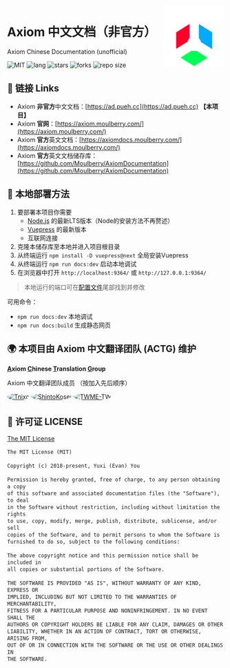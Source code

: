 <img src="./public/image/axiom_icon_pur.svg" alt="logo" width="140" height="140" align="right">

# Axiom 中文文档（非官方）

Axiom Chinese Documentation (unofficial)

![MIT](https://img.shields.io/badge/license-MIT-green)
![lang](https://img.shields.io/badge/languages-3-%23ffffff)
![stars](https://img.shields.io/github/stars/ShintoKosei/Axiom-CN-Documentation?color=%23e3b341)
![forks](https://img.shields.io/github/forks/ShintoKosei/Axiom-CN-Documentation?color=%2324bc9b)
![repo size](https://img.shields.io/github/repo-size/ShintoKosei/Axiom-CN-Documentation)

## 🔗 链接 Links

- Axiom **非官方**中文文档：[https://ad.pueh.cc](https://ad.pueh.cc) **【本项目】**
- Axiom **官网**：[https://axiom.moulberry.com/](https://axiom.moulberry.com/)
- Axiom **官方**英文文档：[https://axiomdocs.moulberry.com/](https://axiomdocs.moulberry.com/)
- Axiom **官方**英文文档储存库：[https://github.com/Moulberry/AxiomDocumentation](https://github.com/Moulberry/AxiomDocumentation)

## 🔨 本地部署方法

1. 要部署本项目你需要
   - [Node.js](https://nodejs.org/en/) 的最新LTS版本（Node的安装方法不再赘述）
   - [Vuepress](https://v2.vuepress.vuejs.org/) 的最新版本
   - 互联网连接
2. 克隆本储存库至本地并进入项目根目录
3. 从终端运行 `npm install -D vuepress@next` 全局安装Vuepress
4. 从终端运行 `npm run docs:dev` 启动本地调试
5. 在浏览器中打开 `http://localhost:9364/` 或 `http://127.0.0.1:9364/`

> 本地运行的端口可在[配置文件](./docs/.vuepress/config.ts)尾部找到并修改

可用命令：

- `npm run docs:dev` 本地调试
- `npm run docs:build` 生成静态网页

## 🌍 本项目由 Axiom 中文翻译团队 (ACTG) 维护

**<ins>A</ins>xiom <ins>C</ins>hinese <ins>T</ins>ranslation <ins>G</ins>roup**

Axiom 中文翻译团队成员 （按加入先后顺序）

<a href="https://github.com/Tnixc" style="border-radius: 50% !important;display: inline-block;overflow: hidden;"><img height="64" width="64" src="https://avatars.githubusercontent.com/u/85466117?v=4" alt="Tnixc"></a>
<a itemprop="image" href="https://github.com/ShintoKosei" one-link-mark="yes" style="border-radius: 50% !important;display: inline-block;overflow: hidden;"><img height="64" width="64" src="https://avatars.githubusercontent.com/u/67397639?v=4" alt="ShintoKosei"></a>
<a itemprop="image" href="https://github.com/TWME-TW" one-link-mark="yes" style="border-radius: 50% !important;display: inline-block;overflow: hidden;"><img height="64" width="64" src="https://avatars.githubusercontent.com/u/65117253?v=4" alt="TWME-TW"></a>

## 📝 许可证 LICENSE

[The MIT License](https://github.com/ShintoKosei/Axiom-CN-Documentation/blob/main/LICENSE)

```
The MIT License (MIT)

Copyright (c) 2018-present, Yuxi (Evan) You

Permission is hereby granted, free of charge, to any person obtaining a copy
of this software and associated documentation files (the "Software"), to deal
in the Software without restriction, including without limitation the rights
to use, copy, modify, merge, publish, distribute, sublicense, and/or sell
copies of the Software, and to permit persons to whom the Software is
furnished to do so, subject to the following conditions:

The above copyright notice and this permission notice shall be included in
all copies or substantial portions of the Software.

THE SOFTWARE IS PROVIDED "AS IS", WITHOUT WARRANTY OF ANY KIND, EXPRESS OR
IMPLIED, INCLUDING BUT NOT LIMITED TO THE WARRANTIES OF MERCHANTABILITY,
FITNESS FOR A PARTICULAR PURPOSE AND NONINFRINGEMENT. IN NO EVENT SHALL THE
AUTHORS OR COPYRIGHT HOLDERS BE LIABLE FOR ANY CLAIM, DAMAGES OR OTHER
LIABILITY, WHETHER IN AN ACTION OF CONTRACT, TORT OR OTHERWISE, ARISING FROM,
OUT OF OR IN CONNECTION WITH THE SOFTWARE OR THE USE OR OTHER DEALINGS IN
THE SOFTWARE.
```